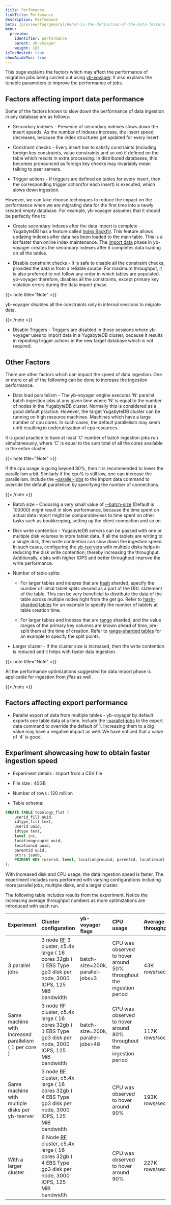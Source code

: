 ```yaml
---
title: Perfomance
linkTitle: Perfomance
description: Perfomance
beta: /preview/faq/general/#what-is-the-definition-of-the-beta-feature-tag
menu:
  preview:
    identifier: performance
    parent: yb-voyager
    weight: 103
isTocNested: true
showAsideToc: true
---
```



This page explains the factors which may affect the performance of migration jobs being carried out using [yb-voyager](https://github.com/yugabyte/yb-voyager). It also explains the tunable parameters to improve the performance of jobs.

## Factors affecting import data performance

Some of the factors known to slow down the performance of data ingestion in any database are as follows:

- Secondary indexes - Presence of secondary indexes slows down the insert speeds. As the number of indexes increase, the insert speed decreases, because the index structures get updated for every insert.

- Constraint checks  - Every insert has to satisfy constraints (including foreign key constraints, value constraints and so on) if defined on the table which results in extra processing. In distributed databases, this becomes pronounced as foreign key checks may invariably mean talking to peer servers.

- Trigger actions - If triggers are defined on tables for every insert, then the corresponding trigger action(for each insert) is executed, which slows down ingestion.

However, we can take choose techniques to reduce the impact on the performance when we are migrating data for the first time into a newly created empty database. For example, yb-voyager assumes that it should be perfectly fine to:

- Create secondary indexes after the data import is complete - YugabyteDB has a feature called [Index Backfill](https://github.com/yugabyte/yugabyte-db/blob/master/architecture/design/online-index-backfill.md). This feature allows updating indexes after data has been loaded to the main table. This is a lot faster than online index maintenance. The [import data](../../yb-voyager/migrate-steps/#import-data) phase in yb-voyager creates the secondary indexes after it completes data loading on all the tables.

- Disable constraint checks - It is safe to disable all the constraint checks, provided the data is from a reliable source. For maximum throughput, it is also preferred to not follow any order in which tables are populated. yb-voyager therefore, disables all the constraints, except primary key violation errors during the data import phase.

{{< note title="Note" >}}

yb-voyager disables all the constraints only in internal sessions to migrate data.

{{< /note >}}

- Disable Triggers - Triggers are disabled in those sessions where yb-voyager uses to import data in a YugabyteDB cluster, because it results in repeating trigger actions in the new target database which is not required.

## Other Factors

There are other factors which can impact the speed of data ingestion. One or more or all of the following can be done to increase the ingestion performance.

- Data load parallelism - The yb-voyager engine executes ‘N’ parallel batch ingestion jobs at any given time where ‘N’ is equal to the number of nodes in the YugabyteDB cluster. Normally this is considered as a good default practice. However, the target YugabyteDB cluster can be running on high resource machines. Machines which have a large number of cpu cores. In such cases, the default parallelism may seem unfit resulting in underutilization of cpu resources.

It is good practice to have at least ‘C’ number of batch ingestion jobs run simultaneously, where ‘C’ is equal to the sum total of all the cores available in the entire cluster.

{{< note title="Note" >}}

If the cpu usage is going beyond 80%, then it is recommended to lower the parallelism a bit. Similarly if the cpu% is still low, one can increase the parallelism. Include the [–parallel-jobs](../../yb-voyager/yb-voyager-cli/#parallel-jobs) to the import data command to override the default parallelism by specifying the number of connections.

{{< /note >}}

- Batch size - Choosing a very small value of [--batch-size](../../yb-voyager/yb-voyager-cli/#batch-size) (Default is 100000) might result in slow performance, because the time spent on actual data import might be comparable/less to time spent on other tasks such as bookkeeping, setting up the client connection and so on.

- Disk write contention - YugabyteDB servers can be passed with one or multiple disk volumes to store tablet data. If all the tablets are writing to a single disk, then write contention can slow down the ingestion speed. In such cases, configuring the [yb-tservers](../../../reference/configuration/yb-tserver/) with multiple disks helps in reducing the disk write contention; thereby increasing the throughput. Additionally, disks with higher IOPS and better throughput improve the write performance.

- Number of table splits:

  - For larger tables and indexes that are [hash](../../../architecture/docdb-sharding/sharding/#hash-sharding) sharded, specify the number of initial tablet splits desired as a part of the DDL statement of the table. This can be very beneficial to distribute the data of the table across multiple nodes right from the get go. Refer to [hash-sharded tables](../../../architecture/docdb-sharding/tablet-splitting/#hash-sharded-tables) for an example to specify the number of tablets at table creation time.

  - For larger tables and indexes that are [range](../../../architecture/docdb-sharding/sharding/#range-sharding) sharded, and the value ranges of the primary key columns are known ahead of time, pre-split them at the time of creation. Refer to [range-sharded tables](../../../architecture/docdb-sharding/tablet-splitting/#hash-sharded-tables) for an example to specify the split points.

- Larger cluster - If the cluster size is increased, then the write contention is reduced and it helps with faster data ingestion.

{{< note title="Note" >}}

All the performance optimizations suggested for data import phase is applicable for ingestion from _files_ as well.

{{< /note >}}

## Factors affecting export performance

- Parallel export of data from multiple tables - yb-voyager by default exports one table data at a time. Include the [–parallel-jobs](../../yb-voyager/yb-voyager-cli/#parallel-jobs) to the export data command to override the default of 1. Increasing them to a big value may have a negative impact as well. We have noticed that a value of '4' is good. 

## Experiment showcasing how to obtain faster ingestion speed

- Experiment details : Import from a CSV file

- File size : 40GB

- Number of rows : 120 million

- Table schema:

```sql
CREATE TABLE topology_flat (
    userid_fill uuid,
    idtype_fill text,
    userid uuid,
    idtype text,
    level int,
    locationgroupid uuid,
    locationid uuid,
    parentid uuid,
    attrs jsonb,
    PRIMARY KEY (userid, level, locationgroupid, parentid, locationid)
);
```

With increased disk and CPU usage, the data ingestion speed is faster. The experiment includes runs performed with varying configurations including more parallel jobs, multiple disks, and a larger cluster.

The following table includes results from the experiment. Notice the increasing average throughput numbers as more optimizations are introduced with each run.

| Experiment | Cluster configuration | yb-voyager flags | CPU usage | Average throughput |
| :---------- | :------------------- | :--------------- | :-------- | :----------------- |
| 3 parallel jobs | 3 node [RF](../../../architecture/docdb-replication/replication/#replication-factor) 3 cluster, c5.4x large ( 16 cores 32gb ) <br> 1 EBS Type gp3 disk per node, 3000 IOPS, 125 MiB bandwidth | batch-size=200k, parallel-jobs=3 | CPU was observed to hover around 50% throughout the ingestion period | 43K rows/sec |
| Same machine with increased parallelism ( 1 per core ) | 3 node [RF](../../../architecture/docdb-replication/replication/#replication-factor) cluster, c5.4x large ( 16 cores 32gb ) <br> 1 EBS Type gp3 disk per node, 3000 IOPS, 125 MiB bandwidth | batch-size=200k, parallel-jobs=48 | CPU was observed to hover around 80% throughout the ingestion period | 117K rows/sec | -->
| Same machine with multiple disks per yb-tserver | 3 node [RF](../../../architecture/docdb-replication/replication/#replication-factor) cluster, c5.4x large ( 16 cores 32gb ) <br> 4 EBS Type gp3 disk per node, 3000 IOPS, 125 MiB bandwidth | | CPU was observed to hover around 90% | 193K rows/sec |
| With a larger cluster | 6 Node [RF](../../../architecture/docdb-replication/replication/#replication-factor) cluster, c5.4x large ( 16 cores 32gb ) <br> 4 EBS Type gp3 disk per node, 3000 IOPS, 125 MiB bandwidth | | CPU was observed to hover around 90% | 227K rows/sec |
